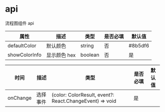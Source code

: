 <!--
 * @Author: hfWang
 * @Date: 2022-12-19 21:32:44
 * @LastEditTime: 2022-12-19 22:01:33
 * @Description: file content
 * @FilePath: \rt-libs\src\lfFlowChart\index.$tab-api.md
-->
# api

流程图组件 api

| 属性          | 描述         | 类型    | 是否必填 | 默认值  |
| ------------- | ------------ | ------- | -------- | ------- |
| defaultColor  | 默认颜色     | string  | 否       | #8b5df6 |
| showColorInfo | 显示颜色 hex | boolean | 否       | 是      |

| 时间     | 描述     | 类型                                                                      | 是否必填 | 默认值 |
| -------- | -------- | ------------------------------------------------------------------------- | -------- | ------ |
| onChange | 选择事件 | (color: ColorResult, event?: React.ChangeEvent<HTMLInputElement>) => void | 是       |        |

